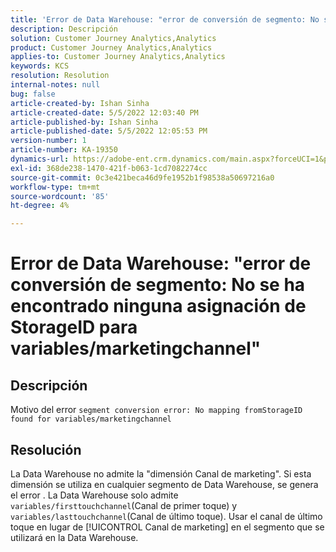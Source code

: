 ```yaml
---
title: 'Error de Data Warehouse: "error de conversión de segmento: No se ha encontrado ninguna asignación de StorageID para variables/marketingchannel"'
description: Descripción
solution: Customer Journey Analytics,Analytics
product: Customer Journey Analytics,Analytics
applies-to: Customer Journey Analytics,Analytics
keywords: KCS
resolution: Resolution
internal-notes: null
bug: false
article-created-by: Ishan Sinha
article-created-date: 5/5/2022 12:03:40 PM
article-published-by: Ishan Sinha
article-published-date: 5/5/2022 12:05:53 PM
version-number: 1
article-number: KA-19350
dynamics-url: https://adobe-ent.crm.dynamics.com/main.aspx?forceUCI=1&pagetype=entityrecord&etn=knowledgearticle&id=6b3d8862-6bcc-ec11-a7b5-6045bd00db25
exl-id: 368de238-1470-421f-b063-1cd7082274cc
source-git-commit: 0c3e421beca46d9fe1952b1f98538a50697216a0
workflow-type: tm+mt
source-wordcount: '85'
ht-degree: 4%

---
```


# Error de Data Warehouse: &quot;error de conversión de segmento: No se ha encontrado ninguna asignación de StorageID para variables/marketingchannel&quot;

## Descripción

Motivo del error `segment conversion error: No mapping fromStorageID found for variables/marketingchannel`

## Resolución


La Data Warehouse no admite la &quot;dimensión Canal de marketing&quot;. Si esta dimensión se utiliza en cualquier segmento de Data Warehouse, se genera el error . La Data Warehouse solo admite `variables/firsttouchchannel`(Canal de primer toque) y `variables/lasttouchchannel`(Canal de último toque). Usar el canal de último toque en lugar de [!UICONTROL Canal de marketing] en el segmento que se utilizará en la Data Warehouse.
